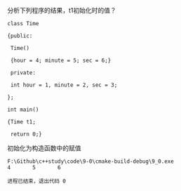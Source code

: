 分析下列程序的结果，t1初始化时的值？

```
class Time

{public:

 Time()

 {hour = 4; minute = 5; sec = 6;}

 private:

 int hour = 1, minute = 2, sec = 3;

};

int main()

{Time t1;

 return 0;}
```

初始化为构造函数中的赋值

```
F:\Github\c++study\code\9-0\cmake-build-debug\9_0.exe
4       5       6

进程已结束，退出代码 0
```


